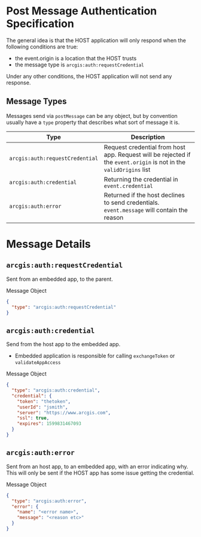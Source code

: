 # Post Message Authentication Specification

The general idea is that the HOST application will only respond when the following conditions are true:

- the event.origin is a location that the HOST trusts
- the message type is `arcgis:auth:requestCredential`

Under any other conditions, the HOST application will not send any response.

## Message Types

Messages send via `postMessage` can be any object, but by convention usually have a `type` property that describes what sort of message it is.

| Type                            | Description                                                                                                        |
| ------------------------------- | ------------------------------------------------------------------------------------------------------------------ |
| `arcgis:auth:requestCredential` | Request credential from host app. Request will be rejected if the `event.origin` is not in the `validOrigins` list |
| `arcgis:auth:credential`        | Returning the credential in `event.credential`                                                                     |
| `arcgis:auth:error`             | Returned if the host declines to send credentials. `event.message` will contain the reason                         |

# Message Details

## `arcgis:auth:requestCredential`

Sent from an embedded app, to the parent.

Message Object

```json
{
  "type": "arcgis:auth:requestCredential"
}
```

## `arcgis:auth:credential`

Send from the host app to the embedded app.

- Embedded application is responsible for calling `exchangeToken` or `validateAppAccess`

Message Object

```json
{
  "type": "arcgis:auth:credential",
  "credential": {
    "token": "thetoken",
    "userId": "jsmith",
    "server": "https://www.arcgis.com",
    "ssl": true,
    "expires": 1599831467093
  }
}
```

## `arcgis:auth:error`

Sent from an host app, to an embedded app, with an error indicating why.
This will only be sent if the HOST app has some issue getting the credential.

Message Object

```json
{
  "type": "arcgis:auth:error",
  "error": {
    "name": "<error name>",
    "message": "<reason etc>"
  }
}
```

